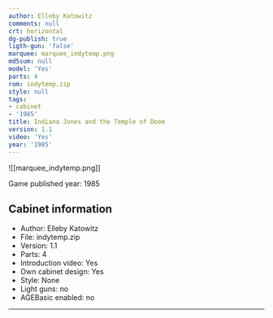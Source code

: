 ```yaml
---
author: Elleby Katowitz
comments: null
crt: horizontal
dg-publish: true
ligth-gun: 'false'
marquee: marquee_indytemp.png
md5sum: null
model: 'Yes'
parts: 4
rom: indytemp.zip
style: null
tags:
- cabinet
- '1985'
title: Indiana Jones and the Temple of Doom
version: 1.1
video: 'Yes'
year: '1985'
---
```


![[marquee_indytemp.png]]

Game published year: 1985

## Cabinet information

- Author: Elleby Katowitz
- File: indytemp.zip
- Version: 1.1
- Parts: 4
- Introduction video: Yes
- Own cabinet design: Yes
- Style: None
- Light guns: no
- AGEBasic enabled: no

---
